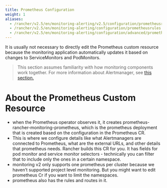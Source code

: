 ```yaml
---
title: Prometheus Configuration
weight: 1
aliases:
  - /rancher/v2.5/en/monitoring-alerting/v2.5/configuration/prometheusrules
  - /rancher/v2.5/en/monitoring-alerting/configuration/prometheusrules
  - /rancher/v2.5/en/monitoring-alerting/configuration/advanced/prometheusrules
---
```


It is usually not necessary to directly edit the Prometheus custom resource because the monitoring application automatically updates it based on changes to ServiceMonitors and PodMonitors.

> This section assumes familiarity with how monitoring components work together. For more information about Alertmanager, see [this section.](../how-monitoring-works/#how-alertmanager-works)




# About the Prometheus Custom Resource
- when the Prometheus operator observes it, it creates prometheus-rancher-monitoring-prometheus, which is the prometheus deployment that is created based on the configuration in the Prometheus CR.
- This is where we configure details like what Alertmanagers are connected to Prometheus, what are the external URLs, and other details that prometheus needs. Rancher builds this CR for you. It has fields for pod monitor and service monitor selectors - technically you can filter that to include only the ones in a certain namespace.
- monitoring v2 only supports one prometheus per cluster because we haven’t supported project level monitoring. But you might want to edit prometheus Cr if you want to limit the namespaces.
- prometheus also has the rules and routes in it.